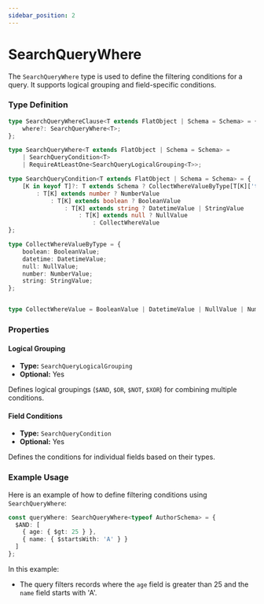 ```yaml
---
sidebar_position: 2
---
```


# SearchQueryWhere

The `SearchQueryWhere` type is used to define the filtering conditions for a query. It supports logical grouping and field-specific conditions.

### Type Definition
```typescript
type SearchQueryWhereClause<T extends FlatObject | Schema = Schema> = {
    where?: SearchQueryWhere<T>;
};

type SearchQueryWhere<T extends FlatObject | Schema = Schema> =
    | SearchQueryCondition<T>
    | RequireAtLeastOne<SearchQueryLogicalGrouping<T>>;

type SearchQueryCondition<T extends FlatObject | Schema = Schema> = {
    [K in keyof T]?: T extends Schema ? CollectWhereValueByType[T[K]['type']]
        : T[K] extends number ? NumberValue
            : T[K] extends boolean ? BooleanValue
                : T[K] extends string ? DatetimeValue | StringValue
                    : T[K] extends null ? NullValue
                        : CollectWhereValue
};

type CollectWhereValueByType = {
    boolean: BooleanValue;
    datetime: DatetimeValue;
    null: NullValue;
    number: NumberValue;
    string: StringValue;
};


type CollectWhereValue = BooleanValue | DatetimeValue | NullValue | NumberValue | StringValue;
```

### Properties

#### Logical Grouping

- **Type:** `SearchQueryLogicalGrouping`
- **Optional:** Yes

Defines logical groupings (`$AND`, `$OR`, `$NOT`, `$XOR`) for combining multiple conditions.

#### Field Conditions

- **Type:** `SearchQueryCondition`
- **Optional:** Yes

Defines the conditions for individual fields based on their types.

### Example Usage

Here is an example of how to define filtering conditions using `SearchQueryWhere`:
```typescript
const queryWhere: SearchQueryWhere<typeof AuthorSchema> = {
  $AND: [
    { age: { $gt: 25 } },
    { name: { $startsWith: 'A' } }
  ]
};
```

In this example:
- The query filters records where the `age` field is greater than 25 and the `name` field starts with 'A'.